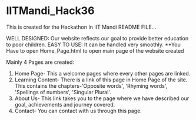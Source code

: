 # IITMandi_Hack36
This is created for the Hackathon In IIT Mandi
README FILE...

WELL DESIGNED: Our website reflects our goal to provide better education to poor children.
EASY TO USE: It can be handled very smoothly.
**You Have to open Home_Page.html to open main page of the website created

Mainly 4 Pages are created:
1) Home Page- This a welcome pages where every other pages are linked.
2) Learning Content- There is a link of this page in Home Page of the site. This contains the chapters-'Opposite words', 'Rhyming words', 'Spellings of numbers', 'Singular Plural'.
3) About Us- This link takes you to the page where we have described our goal, achievements and journey covered.
4) Contact- You can contact with us through this page.
